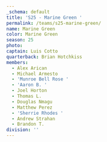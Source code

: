 ```yaml
---
_schema: default
title: 'S25 - Marine Green '
permalink: /teams/s25-marine-green/
name: Marine Green
color: Marine Green
season: 25
photo:
captain: Luis Cotto
quarterback: Brian Hotchkiss
members:
  - Alex Arican
  - Michael Armesto
  - 'Munroe Bell Rose '
  - 'Aaron B. '
  - Joel Horton
  - Thomas L.
  - Douglas Nmagu
  - Matthew Perez
  - 'Sherrie Rhodes '
  - Andrew Strahan
  - Brandon T.
division: ''
---
```

